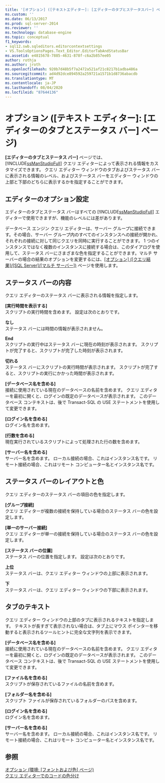 ```yaml
---
title: '[オプション] ([テキストエディター]: [エディターのタブとステータスバー] ページ) |Microsoft Docs'
ms.custom: ''
ms.date: 06/13/2017
ms.prod: sql-server-2014
ms.reviewer: ''
ms.technology: database-engine
ms.topic: conceptual
f1_keywords:
- sql12.swb.sqleditors.editorcontextsettings
- VS.ToolsOptionsPages.Text_Editor.EditorTabAndStatusBar
ms.assetid: e4815678-7885-4631-878f-c6a2b857ee05
author: rothja
ms.author: jroth
ms.openlocfilehash: 920b7d48b5f7a2472a521af21c8217b1adba486a
ms.sourcegitcommit: ad4d92dce894592a259721a1571b1d8736abacdb
ms.translationtype: MT
ms.contentlocale: ja-JP
ms.lasthandoff: 08/04/2020
ms.locfileid: "87644136"
---
```

# <a name="options-text-editor-editor-tab-and-status-bar-page"></a>オプション ([テキスト エディター]: [エディターのタブとステータス バー] ページ)
  **[エディターのタブとステータス バー]** ページでは、 [!INCLUDE[ssManStudioFull](../includes/ssmanstudiofull-md.md)] クエリ エディターによって表示される情報をカスタマイズできます。 クエリ エディター ウィンドウのタブおよびステータス バーに表示される情報のレベル、およびステータス バーをエディター ウィンドウの上部と下部のどちらに表示するかを指定することができます。  
  
## <a name="option-settings-by-editor"></a>エディターのオプション設定  
 エディターのタブとステータス バーはすべての [!INCLUDE[ssManStudioFull](../includes/ssmanstudiofull-md.md)] エディターで使用できますが、機能のレベルには差があります。  
  
 データベース エンジン クエリ エディターは、サーバー グループに接続できます。その場合、サーバー グループ内のすべてのインスタンスへの接続が開かれ、それぞれの接続に対して同じクエリを同時に実行することができます。 1 つのインスタンスではなく複数のインスタンスに接続する場合は、このダイアログを使用して、ステータス バーにさまざまな色を指定することができます。マルチ サーバーの場合の結果のオプションを変更するには、[[オプション] ([クエリ結果]/[SQL Server]/[マルチ サーバー])](../../2014/database-engine/options-query-results-sql-server-multi-server.md) ページを使用します。  
  
## <a name="status-bar-content"></a>ステータス バーの内容  
 クエリ エディターのステータス バーに表示される情報を指定します。  
  
 **[実行時間を表示する]**  
 スクリプトの実行時間を含めます。 設定は次のとおりです。  
  
 **なし**  
 ステータス バーには時間の情報が表示されません。  
  
 **End**  
 スクリプトの実行中はステータス バーに現在の時刻が表示されます。 スクリプトが完了すると、スクリプトが完了した時刻が表示されます。  
  
 **切れる**  
 ステータス バーにスクリプトの実行時間が表示されます。 スクリプトが完了すると、スクリプトの実行にかかった時間が表示されます。  
  
 **[データベース名を含める]**  
 接続に使用されている現在のデータベースの名前を含めます。 クエリ エディターを最初に開くと、ログインの既定のデータベースが表示されます。 このデータベース コンテキストは、後で Transact-SQL の USE ステートメントを使用して変更できます。  
  
 **[ログイン名を含める]**  
 ログイン名を含めます。  
  
 **[行数を含める]**  
 現在実行されているスクリプトによって処理された行の数を含めます。  
  
 **[サーバー名を含める]**  
 サーバー名を含めます。 ローカル接続の場合、これはインスタンス名です。 リモート接続の場合、これはリモート コンピューター名とインスタンス名です。  
  
## <a name="status-bar-layout-and-colors"></a>ステータス バーのレイアウトと色  
 クエリ エディターのステータス バーの項目の色を指定します。  
  
 **[グループ接続]**  
 クエリ エディターが複数の接続を保持している場合のステータス バーの色を設定します。  
  
 **[単一のサーバー接続]**  
 クエリ エディターが単一の接続を保持している場合のステータス バーの色を設定します。  
  
 **[ステータス バーの位置]**  
 ステータス バーの位置を指定します。 設定は次のとおりです。  
  
 **上位**  
 ステータス バーは、クエリ エディター ウィンドウの上部に表示されます。  
  
 **下**  
 ステータス バーは、クエリ エディター ウィンドウの下部に表示されます。  
  
## <a name="tab-text"></a>タブのテキスト  
 クエリ エディター ウィンドウの上部のタブに表示されるテキストを指定します。 テキストが長すぎて表示されない場合は、タブ上にマウス ポインターを移動すると表示されるツールヒントに完全な文字列を表示できます。  
  
 **[データベース名を含める]**  
 接続に使用されている現在のデータベースの名前を含めます。 クエリ エディターを最初に開くと、ログインの既定のデータベースが表示されます。 このデータベース コンテキストは、後で Transact-SQL の USE ステートメントを使用して変更できます。  
  
 **[ファイル名を含める]**  
 スクリプトが保存されているファイルの名前を含めます。  
  
 **[フォルダー名を含める]**  
 スクリプト ファイルが保存されているフォルダーのパスを含めます。  
  
 **[ログイン名を含める]**  
 ログイン名を含めます。  
  
 **[サーバー名を含める]**  
 サーバー名を含めます。 ローカル接続の場合、これはインスタンス名です。 リモート接続の場合、これはリモート コンピューター名とインスタンス名です。  
  
## <a name="see-also"></a>参照  
 [オプション &#40;環境: [フォントおよび色] ページ&#41;](../ssms/menu-help/options-environment-fonts-and-colors-page.md)   
 [クエリ エディターでのコードの色分け](../relational-databases/scripting/color-coding-in-query-editors.md)  
  
  
